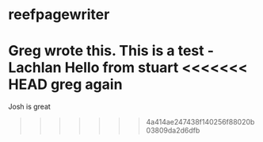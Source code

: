 reefpagewriter
==============

Greg wrote this.
This is a test - Lachlan
Hello from stuart
<<<<<<< HEAD
greg again
=======
Josh is great
>>>>>>> 4a414ae247438f140256f88020b03809da2d6dfb
